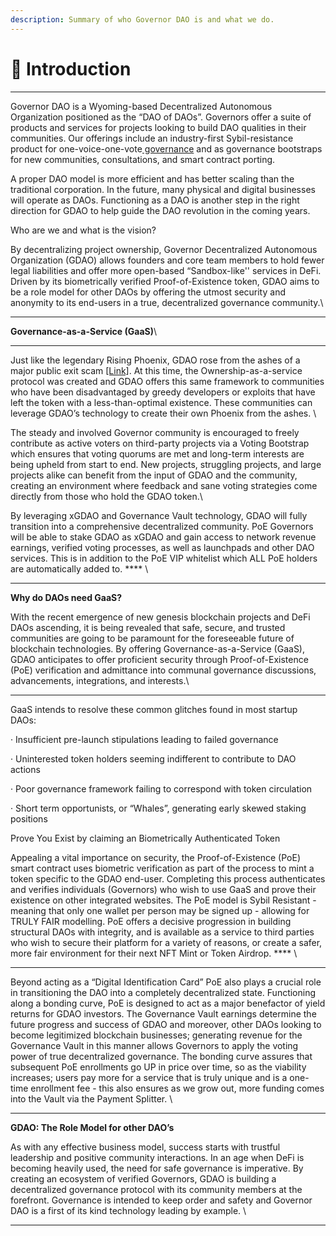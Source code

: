 ```yaml
---
description: Summary of who Governor DAO is and what we do.
---
```


# 👋 Introduction

****

Governor DAO is a Wyoming-based Decentralized Autonomous Organization positioned as the “DAO of DAOs”. Governors offer a suite of products and services for projects looking to build DAO qualities in their communities. Our offerings include an industry-first Sybil-resistance product for one-voice-one-vote[ governance](https://blog.governordao.org/2020/10/18/governor-gdao-state-of-the-union/) and as governance bootstraps for new communities, consultations, and smart contract porting.

A proper DAO model is more efficient and has better scaling than the traditional corporation. In the future, many physical and digital businesses will operate as DAOs. Functioning as a DAO is another step in the right direction for GDAO to help guide the DAO revolution in the coming years.

Who are we and what is the vision?

By decentralizing project ownership, Governor Decentralized Autonomous Organization (GDAO) allows founders and core team members to hold fewer legal liabilities and offer more open-based “Sandbox-like'' services in DeFi. Driven by its biometrically verified Proof-of-Existence token, GDAO aims to be a role model for other DAOs by offering the utmost security and anonymity to its end-users in a true, decentralized governance community.\
****

**Governance-as-a-Service (GaaS)**\
****

Just like the legendary Rising Phoenix, GDAO rose from the ashes of a major public exit scam [\[Link\]](https://dunk.medium.com/cbdao-exitscammed-moving-forward-as-a-community-9767bc4a8037). At this time, the Ownership-as-a-service protocol was created and GDAO offers this same framework to communities who have been disadvantaged by greedy developers or exploits that have left the token with a less-than-optimal existence. These communities can leverage GDAO’s technology to create their own Phoenix from the ashes. \


The steady and involved Governor community is encouraged to freely contribute as active voters on third-party projects via a Voting Bootstrap which ensures that voting quorums are met and long-term interests are being upheld from start to end. New projects, struggling projects, and large projects alike can benefit from the input of GDAO and the community, creating an environment where feedback and sane voting strategies come directly from those who hold the GDAO token.\


By leveraging xGDAO and Governance Vault technology, GDAO will fully transition into a comprehensive decentralized community. PoE Governors will be able to stake GDAO as xGDAO and gain access to network revenue earnings, verified voting processes, as well as launchpads and other DAO services. This is in addition to the PoE VIP whitelist which ALL PoE holders are automatically added to. **** \
****

**Why do DAOs need GaaS?**

With the recent emergence of new genesis blockchain projects and DeFi DAOs ascending, it is being revealed that safe, secure, and trusted communities are going to be paramount for the foreseeable future of blockchain technologies. By offering Governance-as-a-Service (GaaS), GDAO anticipates to offer proficient security through Proof-of-Existence (PoE) verification and admittance into communal governance discussions, advancements, integrations, and interests.\
****

GaaS intends to resolve these common glitches found in most startup DAOs:&#x20;

·      Insufficient pre-launch stipulations leading to failed governance

·      Uninterested token holders seeming indifferent to contribute to DAO actions

·      Poor governance framework failing to correspond with token circulation

·      Short term opportunists, or “Whales”, generating early skewed staking positions

Prove You Exist by claiming an Biometrically Authenticated Token

Appealing a vital importance on security, the Proof-of-Existence (PoE) smart contract uses biometric verification as part of the process to mint a token specific to the GDAO end-user. Completing this process authenticates and verifies individuals (Governors) who wish to use GaaS and prove their existence on other integrated websites. The PoE model is Sybil Resistant - meaning that only one wallet per person may be signed up - allowing for TRULY FAIR modelling.  PoE offers a decisive progression in building structural DAOs with integrity, and is available as a service to third parties who wish to secure their platform for a variety of reasons, or create a safer, more fair environment for their next NFT Mint or Token Airdrop. **** \
****

Beyond acting as a “Digital Identification Card” PoE also plays a crucial role in transitioning the DAO into a completely decentralized state. Functioning along a bonding curve, PoE is designed to act as a major benefactor of yield returns for GDAO investors. The Governance Vault earnings determine the future progress and success of GDAO and moreover, other DAOs looking to become legitimized blockchain businesses; generating revenue for the Governance Vault in this manner allows Governors to apply the voting power of true decentralized governance. The bonding curve assures that subsequent PoE enrollments go UP in price over time, so as the viability increases; users pay more for a service that is truly unique and is a one-time enrollment fee - this also ensures as we grow out, more funding comes into the Vault via the Payment Splitter. \
****

**GDAO: The Role Model for other DAO’s**

As with any effective business model, success starts with trustful leadership and positive community interactions. In an age when DeFi is becoming heavily used, the need for safe governance is imperative. By creating an ecosystem of verified Governors, GDAO is building a decentralized governance protocol with its community members at the forefront. Governance is intended to keep order and safety and Governor DAO is a first of its kind technology leading by example. \
****
